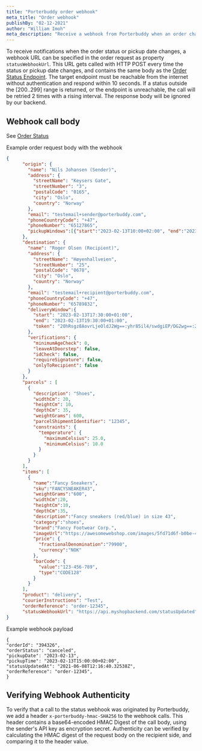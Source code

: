 ```yaml
---
title: "Porterbuddy order webhook"
meta_title: "Order webhook"
publishBy: "02-12-2021"
author: "William Imoh"
meta_description: "Receive a webhook from Porterbuddy when an order changes"
---
```


To receive notifications when the order status or pickup date changes, a webhook URL can be specified in the order request as property `statusWebhookUrl`. This URL gets called with HTTP POST every time the status or pickup date changes, and contains the same body as the [Order Status Endpoint](https://developer.porterbuddy.com/#fetch-order-status). The target endpoint must be reachable from the internet without authentication and respond within 10 seconds. If a status outside the [200..299] range is returned, or the endpoint is unreachable, the call will be retried 2 times with a rising interval. The response body will be ignored by our backend.

## Webhook call body
See [Order Status](https://developer.porterbuddy.com/#order-status)

Example order request body with the webhook

```json
{
      "origin": {
        "name": "Nils Johansen (Sender)",
        "address": {
          "streetName": "Keysers Gate",
          "streetNumber": "3",
          "postalCode": "0165",
          "city": "Oslo",
          "country": "Norway"
        },
        "email": "testemail+sender@porterbuddy.com",
        "phoneCountryCode": "+47",
        "phoneNumber": "65127865",
        "pickupWindows":[{"start":"2023-02-13T10:00+02:00", "end":"2023-02-13T20:00+02:00"}]
      },
      "destination": {
        "name": "Roger Olsen (Recipient)",
        "address": {
          "streetName": "Høyenhallveien",
          "streetNumber": "25",
          "postalCode": "0678",
          "city": "Oslo",
          "country": "Norway"
        },
        "email": "testemail+recipient@porterbuddy.com",
        "phoneCountryCode": "+47",
        "phoneNumber": "65789832",
        "deliveryWindow":{
          "start": "2023-02-13T17:30:00+01:00",
          "end": "2023-02-13T19:30:00+01:00",
          "token": "20hRsgz8AovrLjeOldJ2Wg==:yhr85il4/swdgiEP/DG2wg==:2hBoFcmyTNLp/CTfX3sTGslOJr9sXAMxHggqq/h6tGmUuCEB2Vfy8uyNIWfg3qf6d7nj84Aj2sbwMLK2hETe14L4qgnlZHVSkBcktYPc6VCp9vEZhXErpQS3HoSyRU+mVcF2SNGP4s5TI5x7S6oq4Q=="
        },
        "verifications": {
          "minimumAgeCheck": 0,
          "leaveAtDoorstep": false,
          "idCheck": false,
          "requireSignature": false,
          "onlyToRecipient": false
        }
      },
      "parcels" : [
        {
          "description": "Shoes",
          "widthCm": 20,
          "heightCm": 10,
          "depthCm": 35,
          "weightGrams": 600,
          "parcelShipmentIdentifier": "12345",
          "constraints": {
            "temperature": {
              "maximumCelsius": 25.0,
              "minimumCelsius": 10.0
            }
          }
        }
      ],
      "items": [
        {
          "name":"Fancy Sneakers",
          "sku":"FANCYSNEAKER43",
          "weightGrams":"600",
          "widthCm":20,
          "heightCm":10,
          "depthCm":35,
          "description":"Fancy sneakers (red/blue) in size 43",
          "category":"shoes",
          "brand":"Fancy Footwear Corp.",
          "imageUrl":"https://awesomewebshop.com/images/5fd71d6f-b0be-4480-900f-f3d008a0bc62.png",
          "price": {
            "fractionalDenomination":"79900",
            "currency":"NOK"
          },
          "barCode": {
            "value":"123-456-789",
            "type":"CODE128"
          }
        }
      ],
      "product": "delivery",
      "courierInstructions": "Test",
      "orderReference": "order-12345",
      "statusWebhookUrl": "https://api.myshopbackend.com/statusUpdated"
}
```

Example webhook payload

```
{
"orderId": "394326",
"orderStatus": "canceled",
"pickupDate": "2023-02-13",
"pickupTime": "2023-02-13T15:00:00+02:00",
"statusUpdatedAt": "2021-06-08T12:16:40.32538Z",
"orderReference": "order-12345",
}
```

## Verifying Webhook Authenticity
To verify that a call to the status webhook was originated by Porterbuddy, we add a header `x-porterbuddy-hmac-SHA256` to the webhook calls. This header contains a base64-encoded HMAC Digest of the call body, using the sender's API key as encryption secret. Authenticity can be verified by calculating the HMAC digest of the request body on the recipient side, and comparing it to the header value.